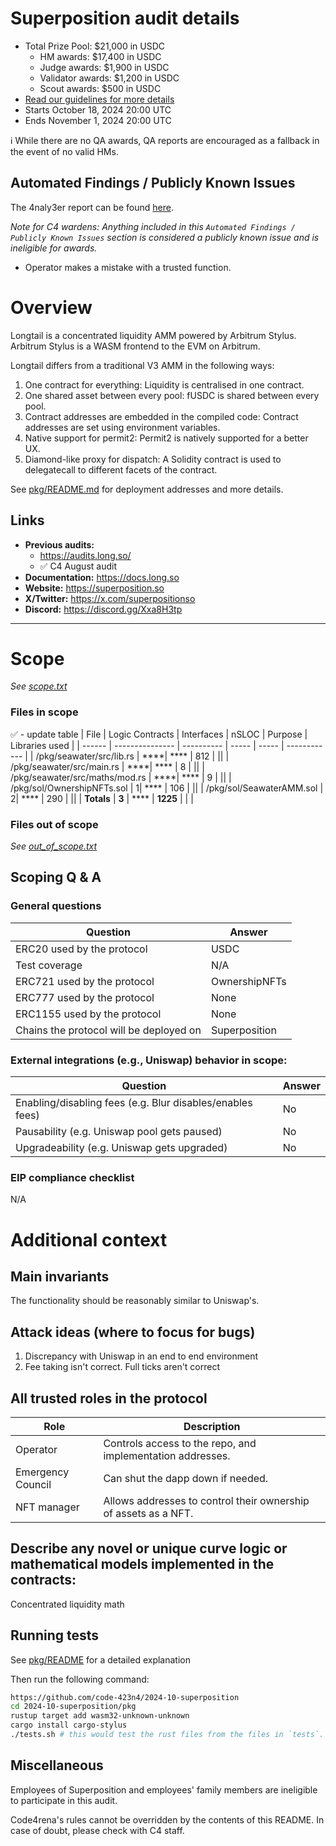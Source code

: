 # Superposition audit details
- Total Prize Pool: $21,000 in USDC
  - HM awards: $17,400 in USDC
  - Judge awards: $1,900 in USDC
  - Validator awards: $1,200 in USDC
  - Scout awards: $500 in USDC
- [Read our guidelines for more details](https://docs.code4rena.com/roles/wardens)
- Starts October 18, 2024 20:00 UTC
- Ends November 1, 2024 20:00 UTC

ℹ️ While there are no QA awards, QA reports are encouraged as a fallback in the event of no valid HMs. 

## Automated Findings / Publicly Known Issues

The 4naly3er report can be found [here](https://github.com/code-423n4/2024-10-superposition/blob/main/4naly3er-report.md).

_Note for C4 wardens: Anything included in this `Automated Findings / Publicly Known Issues` section is considered a publicly known issue and is ineligible for awards._

* Operator makes a mistake with a trusted function.


# Overview


Longtail is a concentrated liquidity AMM powered by Arbitrum Stylus. Arbitrum Stylus is a WASM frontend to the EVM on Arbitrum.

Longtail differs from a traditional V3 AMM in the following ways:

1. One contract for everything: Liquidity is centralised in one contract.
2. One shared asset between every pool: fUSDC is shared between every pool.
3. Contract addresses are embedded in the compiled code: Contract addresses are set using environment variables.
4. Native support for permit2: Permit2 is natively supported for a better UX.
5. Diamond-like proxy for dispatch: A Solidity contract is used to delegatecall to different facets of the contract.

See [pkg/README.md](https://github.com/code-423n4/2024-10-superposition/blob/main/pkg/README.md) for deployment addresses and more details.

## Links

- **Previous audits:**  
  - https://audits.long.so/
  - ✅ C4 August audit
- **Documentation:** https://docs.long.so
- **Website:** https://superposition.so
- **X/Twitter:** https://x.com/superpositionso
- **Discord:** https://discord.gg/Xxa8H3tp

---

# Scope

*See [scope.txt](https://github.com/code-423n4/2024-10-superposition/blob/main/scope.txt)*

### Files in scope


✅ - update table
| File   | Logic Contracts | Interfaces | nSLOC | Purpose | Libraries used |
| ------ | --------------- | ---------- | ----- | -----   | ------------ |
| /pkg/seawater/src/lib.rs | ****| **** | 812 | ||
| /pkg/seawater/src/main.rs | ****| **** | 8 | ||
| /pkg/seawater/src/maths/mod.rs | ****| **** | 9 | ||
| /pkg/sol/OwnershipNFTs.sol | 1| **** | 106 | ||
| /pkg/sol/SeawaterAMM.sol | 2| **** | 290 | ||
| **Totals** | **3** | **** | **1225** | | |

### Files out of scope

*See [out_of_scope.txt](https://github.com/code-423n4/2024-10-superposition/blob/main/out_of_scope.txt)*


## Scoping Q &amp; A

### General questions


| Question                                | Answer                       |
| --------------------------------------- | ---------------------------- |
| ERC20 used by the protocol              |       USDC             |
| Test coverage                           |       N/A                          |
| ERC721 used  by the protocol            |            OwnershipNFTs              |
| ERC777 used by the protocol             |           None                |
| ERC1155 used by the protocol            |              None            |
| Chains the protocol will be deployed on | Superposition   |

### External integrations (e.g., Uniswap) behavior in scope:


| Question                                                  | Answer |
| --------------------------------------------------------- | ------ |
| Enabling/disabling fees (e.g. Blur disables/enables fees) | No   |
| Pausability (e.g. Uniswap pool gets paused)               |  No   |
| Upgradeability (e.g. Uniswap gets upgraded)               |   No  |


### EIP compliance checklist
N/A



# Additional context

## Main invariants

The functionality should be reasonably similar to Uniswap's.

## Attack ideas (where to focus for bugs)
1. Discrepancy with Uniswap in an end to end environment
2. Fee taking isn't correct. Full ticks aren't correct


## All trusted roles in the protocol

| Role                                    |  Description                                                    |
| --------------------------------------- | --------------------------------------------------------------- |
| Operator                                | Controls access to the repo, and implementation addresses.      |
| Emergency Council                       | Can shut the dapp down if needed.                               |
| NFT manager                             | Allows addresses to control their ownership of assets as a NFT. |

## Describe any novel or unique curve logic or mathematical models implemented in the contracts:

Concentrated liquidity math


## Running tests

See [pkg/README](https://github.com/code-423n4/2024-10-superposition/blob/main/pkg/README.md#building) for a detailed explanation



Then run the following command:
```bash
https://github.com/code-423n4/2024-10-superposition
cd 2024-10-superposition/pkg
rustup target add wasm32-unknown-unknown
cargo install cargo-stylus
./tests.sh # this would test the rust files from the files in `tests`.

```

## Miscellaneous
Employees of Superposition and employees' family members are ineligible to participate in this audit.

Code4rena's rules cannot be overridden by the contents of this README. In case of doubt, please check with C4 staff.
